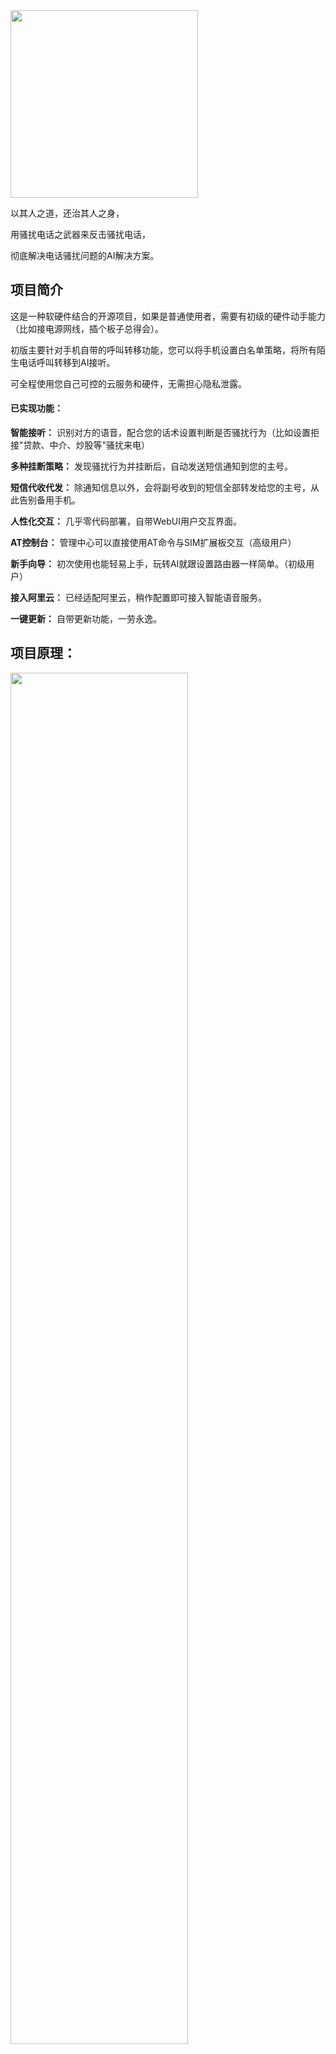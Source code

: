 
<img src="https://iqiar.com/uploads/logo_git.png" width=300 />

以其人之道，还治其人之身，

用骚扰电话之武器来反击骚扰电话，

彻底解决电话骚扰问题的AI解决方案。

## 项目简介

这是一种软硬件结合的开源项目，如果是普通使用者，需要有初级的硬件动手能力（比如接电源网线，插个板子总得会）。

初版主要针对手机自带的呼叫转移功能，您可以将手机设置白名单策略，将所有陌生电话呼叫转移到AI接听。

可全程使用您自己可控的云服务和硬件，无需担心隐私泄露。

#### 已实现功能：

**智能接听：** 识别对方的语音，配合您的话术设置判断是否骚扰行为（比如设置拒接"贷款、中介、炒股等"骚扰来电）

**多种挂断策略：** 发现骚扰行为并挂断后，自动发送短信通知到您的主号。

**短信代收代发：** 除通知信息以外，会将副号收到的短信全部转发给您的主号，从此告别备用手机。

**人性化交互：** 几乎零代码部署，自带WebUI用户交互界面。

**AT控制台：** 管理中心可以直接使用AT命令与SIM扩展板交互（高级用户）

**新手向导：** 初次使用也能轻易上手，玩转AI就跟设置路由器一样简单。（初级用户）

**接入阿里云：** 已经适配阿里云，稍作配置即可接入智能语音服务。

**一键更新：** 自带更新功能，一劳永逸。


## 项目原理：

<img src="https://iqiar.com/uploads/yuanli.jpg" width=75% />

## 准备材料

**1 . 一个树莓派(推荐2代以上版本，ZERO版暂未测试) 或者 一台有USB接口的PC（不推荐使用PC，仅供尝鲜）**

系统方面推荐刷写官方的Raspbian，Windows版还没有完整测试

**2 . 一块SIM扩展板，和一张备用的SIM电话卡**

注意，SIM扩展板需支持PCM电话语音读写，否则只能收发短信，无法智能语音。

目前确定可用的扩展板，可在淘宝搜索 微雪SIM7600X，其他扩展板还有待测试。

**4 . 一个已经实名的阿里云开发者帐号**

根据反馈，再看是否要适配其他云服务。

## 硬件接线图

按照下图所示连接好SIM扩展板和树莓派：

<img src="https://iqiar.com/uploads/SIM7600X.jpg" width=600  />

## 开始使用

1 . ssh登录树莓派设备

2 . 下载zip包并解压：

`$ wget -O qiar.zip https://iqiar.com/qiar_armv6.zip && unzip -o ./qiar.zip -d ./QiarAI && cd ./QiarAI` 

3 . 赋予执行权限，开始运行：

`$ chmod 777 ./start.sh`

`$ ./start.sh`

停止运行：

`$ ./stop.sh`

## 访问WEB控制台

地址：http://您的设备IP:5000

## 后续版本规划

探索纯软件方案，比如借助目前骚扰电话常用的虚拟号码策略。

增加语音通话实时转发功能，实现更彻底的智能电话托管功能。


## 常见问题

#### 无法启动？请检查日志：

后台运行的日志：./nohup.log

#### 开发者要注意什么？

编辑 ./configs/.env

`dev_mode = true` //启用开发者模式，日志里面会看到更多信息

`allow_origin = http://开发机IP:5000` 
//如果您要修改VUE源代码，调试时注意要设置跨域白名单

### 本项目主要依赖以下第三方开源库，感谢他们！

[serial](http://github.com/tarm/serial), [gin](http://github.com/gin-gonic/gin), [go-wav](http://github.com/youpy/go-wav), [websocket](http://github.com/gorilla/websocket), [go-update](http://github.com/inconshreveable/go-update), [vuejs](http://cn.vuejs.org/), [ant-design](http://github.com/vueComponent/ant-design-vue) ...

##项目截图

<img src="https://iqiar.com/uploads/pic_1.jpg" width=75% />
